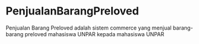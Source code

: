# PenjualanBarangPreloved
Penjualan Barang Preloved adalah sistem commerce yang menjual barang-barang preloved mahasiswa UNPAR kepada mahasiswa UNPAR
